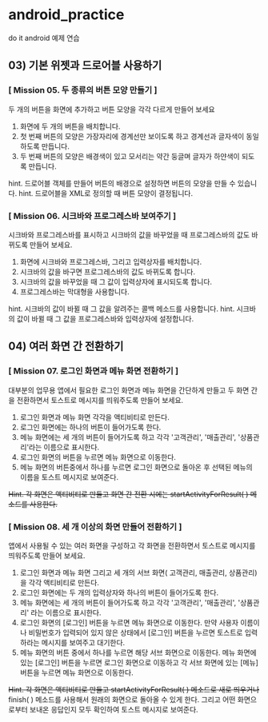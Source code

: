 # android_practice
do it android 예제 연습

## 03) 기본 위젯과 드로어블 사용하기

### [ Mission 05. 두 종류의 버튼 모양 만들기 ]
 
두 개의 버튼을 화면에 추가하고 버튼 모양을 각각 다르게 만들어 보세요

1) 화면에 두 개의 버튼을 배치합니다.
2) 첫 번째 버튼의 모양은 가장자리에 경계선만 보이도록 하고 경계선과 글자색이 동일하도록 만듭니다.
3) 두 번째 버튼의 모양은 배경색이 있고 모서리는 약간 둥글며 글자가 하얀색이 되도록 만듭니다.

hint. 드로어블 객체를 만들어 버튼의 배경으로 설정하면 버튼의 모양을 만들 수 있습니다.
hint. 드로어블을 XML로 정의할 때 버튼 모양이 결정됩니다.

### [ Mission 06. 시크바와 프로그레스바 보여주기 ]

시크바와 프로그레스바를 표시하고 시크바의 값을 바꾸었을 때 프로그레스바의 값도 바뀌도록 만들어 보세요.

1) 화면에 시크바와 프로그레스바, 그리고 입력상자를 배치합니다.
2) 시크바의 값을 바구면 프로그레스바의 값도 바뀌도록 합니다.
3) 시크바의 값을 바꾸었을 때 그 값이 입력상자에 표시되도록 합니다.
4) 프로그레스바는 막대형을 사용합니다.

hint. 시크바의 값이 바뀔 때 그 값을 알려주는 콜백 메소드를 사용합니다.
hint. 시크바의 값이 바뀔 때 그 값을 프로그레스바와 입력상자에 설정합니다.


## 04) 여러 화면 간 전환하기

### [ Mission 07. 로그인 화면과 메뉴 화면 전환하기 ]

대부분의 업무용 앱에서 필요한 로그인 화면과 메뉴 화면을 간단하게 만들고 두 화면 간을 전환하면서 토스트로 메시지를 띄워주도록 만들어 보세요.

1) 로그인 화면과 메뉴 화면 각각을 액티비티로 만든다.
2) 로그인 화면에는 하나의 버튼이 들어가도록 한다.
3) 메뉴 화면에는 세 개의 버튼이 들어가도록 하고 각각 '고객관리', '매출관리', '상품관리'라는 이름으로 표시한다.
4) 로그인 화면의 버튼을 누르면 메뉴 화면으로 이동한다.
5) 메뉴 화면의 버튼중에서 하나를 누르면 로그인 화면으로 돌아온 후 선택된 메뉴의 이름을 토스트 메시지로 보여준다.

~~Hint. 각 화면은 액티비티로 만들고 화면 간 전환 시에는 startActivityForResult( ) 메소드를 사용한다.~~

### [ Mission 08. 세 개 이상의 화면 만들어 전환하기 ]

앱에서 사용될 수 있는 여러 화면을 구성하고 각 화면을 전환하면서 토스트로 메시지를 띄워주도록 만들어 보세요. 

1) 로그인 화면과 메뉴 화면 그리고 세 개의 서브 화면( 고객관리, 매출관리, 상품관리)을 각각 액티비티로 만든다.
2) 로그인 화면에는 두 개의 입력상자와 하나의 버튼이 들어가도록 한다.
3) 메뉴 화면에는 세 개의 버튼이 들어가도록 하고 각각 '고객관리', '매출관리', '상품관리' 라는 이름으로 표시한다.
4) 로그인 화면의 [로그인] 버튼을 누르면 메뉴 화면으로 이동한다. 
   만약 사용자 이름이나 비밀번호가 입력되어 있지 않은 상태에서 [로그인] 버튼을 누르면 토스트로 입력하라는 메시지를 보여주고 대기한다.
5) 메뉴 화면의 버튼 중에서 하나를 누르면 해당 서브 화면으로 이동한다.
   메뉴 화면에 있는 [로그인] 버튼을 누르면 로그인 화면으로 이동하고 각 서브 화면에 있는 [메뉴] 버튼을 누르면 메뉴 화면으로 이동한다.

~~Hint. 각 화면은 액티비티로 만들고 startActivityForResult( ) 메소드로 새로 띄우거나~~
      finish( ) 메소드를 사용해서 원래의 화면으로 돌아올 수 있게 한다.
      그리고 어떤 화면으로부터 보내온 응답인지 모두 확인하여 토스트 메시지로 보여준다.

